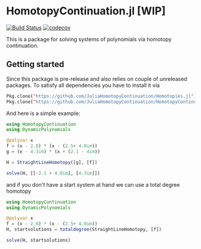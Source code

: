# HomotopyContinuation.jl [WIP]
[![Build Status](https://travis-ci.org/JuliaHomotopyContinuation/HomotopyContinuation.jl.svg?branch=totaldegree)](https://travis-ci.org/JuliaHomotopyContinuation/HomotopyContinuation.jl)
[![codecov](https://codecov.io/gh/JuliaHomotopyContinuation/HomotopyContinuation.jl/branch/master/graph/badge.svg)](https://codecov.io/gh/JuliaHomotopyContinuation/HomotopyContinuation.jl)

This is a package for solving systems of polynomials via homotopy continuation.

Getting started
-----------
Since this package is pre-release and also relies on couple of unreleased packages. To satisfy all dependencies you have to install it via
```sh
Pkg.clone("https://github.com/JuliaHomotopyContinuation/Homotopies.jl");
Pkg.clone("https://github.com/JuliaHomotopyContinuation/HomotopyContinuation.jl.git")
```

And here is a simple example:
```julia
using HomotopyContinuation
using DynamicPolynomials

@polyvar x
f = (x - 2.0) * (x - (2.5+ 4.0im))
g = (x - 4.3im) * (x + (2.1 - 4im))

H = StraightLineHomotopy([g], [f])

solve(H, [[-2.1 + 4.0im], [4.3im]])
```

and if you don't have a start system at hand we can use a total degree homotopy
```julia
using HomotopyContinuation
using DynamicPolynomials

@polyvar x
f = (x - 2.0) * (x - (2.5+ 4.0im))
H, startsolutions = totaldegree(StraightLineHomotopy, [f])

solve(H, startsolutions)
```
